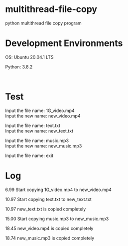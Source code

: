 # multithread-file-copy
python multithread file copy program 

# Development Environments
<p>OS: Ubuntu 20.04.1 LTS<p>
<p>Python: 3.8.2<p>
<br>
 
# Test
Input the file name: 1G_video.mp4<br>
Input the new name: new_video.mp4<br>

Input the file name: text.txt<br>
Input the new name: new_text.txt<br>

Input the file name: music.mp3<br>
Input the new name: new_music.mp3<br>

Input the file name: exit<br>

# Log

<p>6.99  Start copying 1G_video.mp4 to new_video.mp4<p>
<p>10.97 Start copying text.txt to new_text.txt<p>
<p>10.97 new_text.txt is copied completely<p>
<p>15.00 Start copying music.mp3 to new_music.mp3<p>
<p>18.45 new_video.mp4 is copied completely<p>
<p>18.74 new_music.mp3 is copied completely<p>


